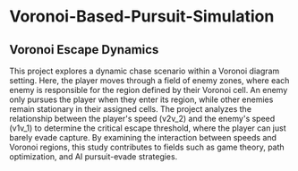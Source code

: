 # Voronoi-Based-Pursuit-Simulation
## Voronoi Escape Dynamics

This project explores a dynamic chase scenario within a Voronoi diagram setting. Here, the player moves through a field of enemy zones, where each enemy is responsible for the region defined by their Voronoi cell. An enemy only pursues the player when they enter its region, while other enemies remain stationary in their assigned cells. The project analyzes the relationship between the player's speed (v2v_2​) and the enemy's speed (v1v_1​) to determine the critical escape threshold, where the player can just barely evade capture. By examining the interaction between speeds and Voronoi regions, this study contributes to fields such as game theory, path optimization, and AI pursuit-evade strategies.
